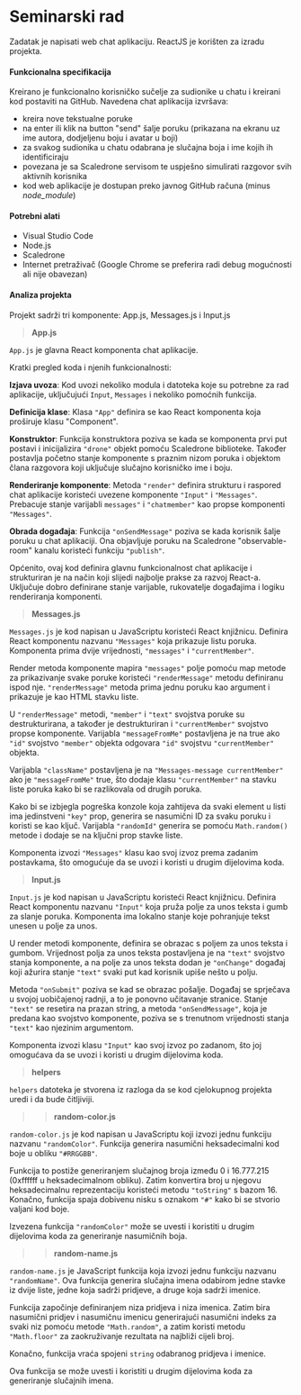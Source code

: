 # Seminarski rad

Zadatak je napisati web chat aplikaciju.
ReactJS je korišten za izradu projekta.

#### Funkcionalna specifikacija

Kreirano je funkcionalno korisničko sučelje za sudionike u chatu i kreirani kod postaviti na GitHub.
Navedena chat aplikacija izvršava:

- kreira nove tekstualne poruke
- na enter ili klik na button "send" šalje poruku (prikazana na ekranu uz ime autora, dodjeljenu boju i avatar u boji)
- za svakog sudionika u chatu odabrana je slučajna boja i ime kojih ih identificiraju
- povezana je sa Scaledrone servisom te uspješno simulirati razgovor svih aktivnih korisnika
- kod web aplikacije je dostupan preko javnog GitHub računa (minus _node_module_)

#### Potrebni alati

- Visual Studio Code
- Node.js
- Scaledrone
- Internet pretraživač (Google Chrome se preferira radi debug mogućnosti ali nije obavezan)

#### Analiza projekta

Projekt sadrži tri komponente: App.js, Messages.js i Input.js

> **App.js**

`App.js` je glavna React komponenta chat aplikacije.

Kratki pregled koda i njenih funkcionalnosti:

**Izjava uvoza**: Kod uvozi nekoliko modula i datoteka koje su potrebne za rad aplikacije, uključujući `Input`, `Messages` i nekoliko pomoćnih funkcija.

**Definicija klase**: Klasa `"App"` definira se kao React komponenta koja proširuje klasu "Component".

**Konstruktor**: Funkcija konstruktora poziva se kada se komponenta prvi put postavi i inicijalizira `"drone"` objekt pomoću Scaledrone biblioteke. Također postavlja početno stanje komponente s praznim nizom poruka i objektom člana razgovora koji uključuje slučajno korisničko ime i boju.

**Renderiranje komponente**: Metoda `"render"` definira strukturu i raspored chat aplikacije koristeći uvezene komponente `"Input"` i `"Messages"`. Prebacuje stanje varijabli `messages"` i `"chatmember"` kao propse komponenti `"Messages"`.

**Obrada događaja**: Funkcija `"onSendMessage"` poziva se kada korisnik šalje poruku u chat aplikaciji. Ona objavljuje poruku na Scaledrone "observable-room" kanalu koristeći funkciju `"publish"`.

Općenito, ovaj kod definira glavnu funkcionalnost chat aplikacije i strukturiran je na način koji slijedi najbolje prakse za razvoj React-a. Uključuje dobro definirane stanje varijable, rukovatelje događajima i logiku renderiranja komponenti.

> **Messages.js**

`Messages.js` je kod napisan u JavaScriptu koristeći React knjižnicu. Definira React komponentu nazvanu `"Messages"` koja prikazuje listu poruka. Komponenta prima dvije vrijednosti, `"messages"` i `"currentMember"`.

Render metoda komponente mapira `"messages"` polje pomoću map metode za prikazivanje svake poruke koristeći `"renderMessage"` metodu definiranu ispod nje. `"renderMessage"` metoda prima jednu poruku kao argument i prikazuje je kao HTML stavku liste.

U `"renderMessage"` metodi, `"member"` i `"text"` svojstva poruke su destrukturirana, a također je destrukturiran i `"currentMember"` svojstvo propse komponente. Varijabla `"messageFromMe"` postavljena je na true ako `"id"` svojstvo `"member"` objekta odgovara `"id"` svojstvu `"currentMember"` objekta.

Varijabla `"className"` postavljena je na `"Messages-message currentMember"` ako je `"messageFromMe"` true, što dodaje klasu `"currentMember"` na stavku liste poruka kako bi se razlikovala od drugih poruka.

Kako bi se izbjegla pogreška konzole koja zahtijeva da svaki element u listi ima jedinstveni `"key"` prop, generira se nasumični ID za svaku poruku i koristi se kao ključ. Varijabla `"randomId"` generira se pomoću `Math.random()` metode i dodaje se na ključni prop stavke liste.

Komponenta izvozi `"Messages"` klasu kao svoj izvoz prema zadanim postavkama, što omogućuje da se uvozi i koristi u drugim dijelovima koda.

> **Input.js**

`Input.js` je kod napisan u JavaScriptu koristeći React knjižnicu. Definira React komponentu nazvanu `"Input"` koja pruža polje za unos teksta i gumb za slanje poruka. Komponenta ima lokalno stanje koje pohranjuje tekst unesen u polje za unos.

U render metodi komponente, definira se obrazac s poljem za unos teksta i gumbom. Vrijednost polja za unos teksta postavljena je na `"text"` svojstvo stanja komponente, a na polje za unos teksta dodan je `"onChange"` događaj koji ažurira stanje `"text"` svaki put kad korisnik upiše nešto u polju.

Metoda `"onSubmit"` poziva se kad se obrazac pošalje. Događaj se sprječava u svojoj uobičajenoj radnji, a to je ponovno učitavanje stranice. Stanje `"text"` se resetira na prazan string, a metoda `"onSendMessage"`, koja je predana kao svojstvo komponente, poziva se s trenutnom vrijednosti stanja `"text"` kao njezinim argumentom.

Komponenta izvozi klasu `"Input"` kao svoj izvoz po zadanom, što joj omogućava da se uvozi i koristi u drugim dijelovima koda.

> **helpers**

`helpers` datoteka je stvorena iz razloga da se kod cjelokupnog projekta uredi i da bude čitljiviji.

> > **random-color.js**

`random-color.js` je kod napisan u JavaScriptu koji izvozi jednu funkciju nazvanu `"randomColor"`. Funkcija generira nasumični heksadecimalni kod boje u obliku `"#RRGGBB"`.

Funkcija to postiže generiranjem slučajnog broja između 0 i 16.777.215 (0xffffff u heksadecimalnom obliku). Zatim konvertira broj u njegovu heksadecimalnu reprezentaciju koristeći metodu `"toString"` s bazom 16. Konačno, funkcija spaja dobivenu nisku s oznakom `"#"` kako bi se stvorio valjani kod boje.

Izvezena funkcija `"randomColor"` može se uvesti i koristiti u drugim dijelovima koda za generiranje nasumičnih boja.

> > **random-name.js**

`random-name.js` je JavaScript funkcija koja izvozi jednu funkciju nazvanu `"randomName"`. Ova funkcija generira slučajna imena odabirom jedne stavke iz dvije liste, jedne koja sadrži pridjeve, a druge koja sadrži imenice.

Funkcija započinje definiranjem niza pridjeva i niza imenica. Zatim bira nasumični pridjev i nasumičnu imenicu generirajući nasumični indeks za svaki niz pomoću metode `"Math.random"`, a zatim koristi metodu `"Math.floor"` za zaokruživanje rezultata na najbliži cijeli broj.

Konačno, funkcija vraća spojeni `string` odabranog pridjeva i imenice.

Ova funkcija se može uvesti i koristiti u drugim dijelovima koda za generiranje slučajnih imena.
